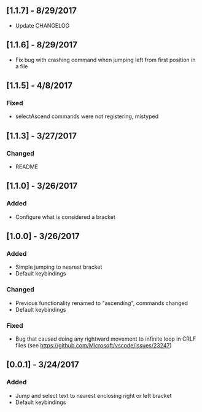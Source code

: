 ## [1.1.7] - 8/29/2017
- Update CHANGELOG

## [1.1.6] - 8/29/2017
- Fix bug with crashing command when jumping left from first position in a file

## [1.1.5] - 4/8/2017
### Fixed
- selectAscend commands were not registering, mistyped

## [1.1.3] - 3/27/2017
### Changed
- README

## [1.1.0] - 3/26/2017
### Added
- Configure what is considered a bracket

## [1.0.0] - 3/26/2017
### Added
- Simple jumping to nearest bracket
- Default keybindings

### Changed
- Previous functionality renamed to "ascending", commands changed
- Default keybindings

### Fixed
- Bug that caused doing any rightward movement to infinite loop in CRLF files (see https://github.com/Microsoft/vscode/issues/23247)

## [0.0.1] - 3/24/2017
### Added
- Jump and select text to nearest enclosing right or left bracket
- Default keybindings
